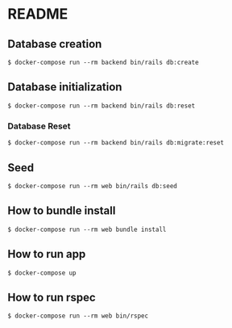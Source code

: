 # README

## Database creation
```
$ docker-compose run --rm backend bin/rails db:create
```

## Database initialization
```
$ docker-compose run --rm backend bin/rails db:reset
```

### Database Reset
```
$ docker-compose run --rm backend bin/rails db:migrate:reset
```

## Seed
```
$ docker-compose run --rm web bin/rails db:seed
```

## How to bundle install
```
$ docker-compose run --rm web bundle install
```

## How to run app
```
$ docker-compose up
```

## How to run rspec
```
$ docker-compose run --rm web bin/rspec
```
